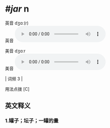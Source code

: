 # ***\#jar*** n
英音 dʒɑː(r)  
英音
<audio src="./media/jar-B.aac" controls="controls"></audio>

美音 dʒɑːr  
美音
<audio src="./media/jar.aac" controls="controls"></audio>



| 词频 3 |  

用法点拨  [C]

英文释义
---
### 1.**罐子；坛子；一罐的量**  


